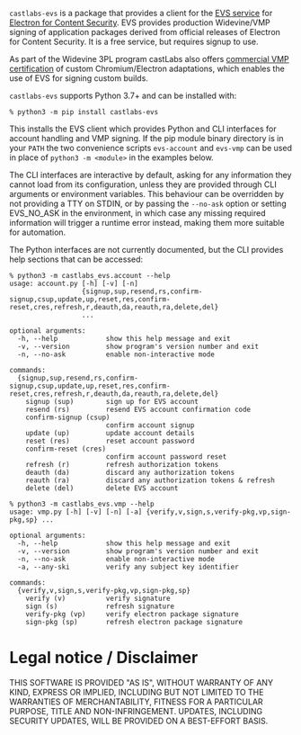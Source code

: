`castlabs-evs` is a package that provides a client for the [EVS service](https://github.com/castlabs/electron-releases/wiki/EVS) for [Electron for Content Security](https://github.com/castlabs/electron-releases). EVS provides production Widevine/VMP signing of application packages derived from official releases of Electron for Content Security. It is a free service, but requires signup to use.

As part of the Widevine 3PL program castLabs also offers [commercial VMP certification](https://github.com/castlabs/electron-releases/wiki/EVS#3pl) of custom Chromium/Electron adaptations, which enables the use of EVS for signing custom builds.

`castlabs-evs` supports Python 3.7+ and can be installed with:
```
% python3 -m pip install castlabs-evs
```

This installs the EVS client which provides Python and CLI interfaces for account handling and VMP signing. If the pip module binary directory is in your `PATH` the two convenience scripts `evs-account` and `evs-vmp` can be used in place of `python3 -m <module>` in the examples below.

The CLI interfaces are interactive by default, asking for any information they cannot load from its configuration, unless they are provided through CLI arguments or environment variables. This behaviour can be overridden by not providing a TTY on STDIN, or by passing the `--no-ask` option or setting EVS_NO_ASK in the environment, in which case any missing required information will trigger a runtime error instead, making them more suitable for automation.

The Python interfaces are not currently documented, but the CLI provides help sections that can be accessed:
```
% python3 -m castlabs_evs.account --help
usage: account.py [-h] [-v] [-n]
                  {signup,sup,resend,rs,confirm-signup,csup,update,up,reset,res,confirm-reset,cres,refresh,r,deauth,da,reauth,ra,delete,del}
                  ...

optional arguments:
  -h, --help            show this help message and exit
  -v, --version         show program's version number and exit
  -n, --no-ask          enable non-interactive mode

commands:
  {signup,sup,resend,rs,confirm-signup,csup,update,up,reset,res,confirm-reset,cres,refresh,r,deauth,da,reauth,ra,delete,del}
    signup (sup)        sign up for EVS account
    resend (rs)         resend EVS account confirmation code
    confirm-signup (csup)
                        confirm account signup
    update (up)         update account details
    reset (res)         reset account password
    confirm-reset (cres)
                        confirm account password reset
    refresh (r)         refresh authorization tokens
    deauth (da)         discard any authorization tokens
    reauth (ra)         discard any authorization tokens & refresh
    delete (del)        delete EVS account
```
```
% python3 -m castlabs_evs.vmp --help
usage: vmp.py [-h] [-v] [-n] [-a] {verify,v,sign,s,verify-pkg,vp,sign-pkg,sp} ...

optional arguments:
  -h, --help            show this help message and exit
  -v, --version         show program's version number and exit
  -n, --no-ask          enable non-interactive mode
  -a, --any-ski         verify any subject key identifier

commands:
  {verify,v,sign,s,verify-pkg,vp,sign-pkg,sp}
    verify (v)          verify signature
    sign (s)            refresh signature
    verify-pkg (vp)     verify electron package signature
    sign-pkg (sp)       refresh electron package signature
```

# Legal notice / Disclaimer

THIS SOFTWARE IS PROVIDED "AS IS", WITHOUT WARRANTY OF ANY KIND, EXPRESS OR IMPLIED, INCLUDING BUT NOT LIMITED TO THE WARRANTIES OF MERCHANTABILITY, FITNESS FOR A PARTICULAR PURPOSE, TITLE AND NON-INFRINGEMENT. UPDATES, INCLUDING SECURITY UPDATES, WILL BE PROVIDED ON A BEST-EFFORT BASIS.
